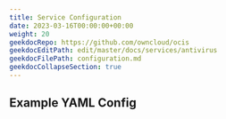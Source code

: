 ```yaml
---
title: Service Configuration
date: 2023-03-16T00:00:00+00:00
weight: 20
geekdocRepo: https://github.com/owncloud/ocis
geekdocEditPath: edit/master/docs/services/antivirus
geekdocFilePath: configuration.md
geekdocCollapseSection: true
---
```


## Example YAML Config

